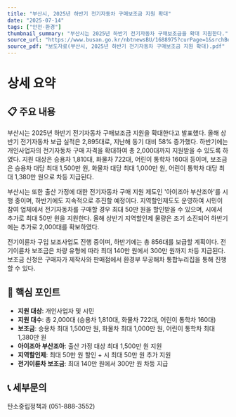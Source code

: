 ```yaml
---
title: "부산시, 2025년 하반기 전기자동차 구매보조금 지원 확대"
date: "2025-07-14"
tags: ["안전·환경"]
thumbnail_summary: "부산시는 2025년 하반기 전기자동차 구매보조금을 확대 지원한다."
source_url: "https://www.busan.go.kr/nbtnewsBU/1688975?curPage=1&srchBeginDt=&srchEndDt=&srchKey=&srchText="
source_pdf: "보도자료(부산시, 2025년 하반기 전기자동차 구매보조금 지원 확대).pdf"
---
```


# 상세 요약

## 📋 주요 내용
부산시는 2025년 하반기 전기자동차 구매보조금 지원을 확대한다고 발표했다. 올해 상반기 전기자동차 보급 실적은 2,895대로, 지난해 동기 대비 58% 증가했다. 하반기에는 개인사업자의 전기자동차 구매 자격을 확대하여 총 2,000대까지 지원받을 수 있도록 하였다. 지원 대상은 승용차 1,810대, 화물차 722대, 어린이 통학차 160대 등이며, 보조금은 승용차 대당 최대 1,500만 원, 화물차 대당 최대 1,000만 원, 어린이 통학차 대당 최대 1,380만 원으로 차등 지급된다.

부산시는 또한 출산 가정에 대한 전기자동차 구매 지원 제도인 '아이조아 부산조아'를 시행 중이며, 하반기에도 지속적으로 추진할 예정이다. 지역할인제도도 운영하여 시민이 참여 업체에서 전기자동차를 구매할 경우 최대 50만 원을 할인받을 수 있으며, 시에서 추가로 최대 50만 원을 지원한다. 올해 상반기 지역할인제 물량은 조기 소진되어 하반기에는 추가로 2,000대를 확보하였다.

전기이륜차 구입 보조사업도 진행 중이며, 하반기에는 총 856대를 보급할 계획이다. 전기이륜차 보조금은 차량 유형에 따라 최대 140만 원에서 300만 원까지 차등 지급된다. 보조금 신청은 구매자가 제작사와 판매점에서 환경부 무공해차 통합누리집을 통해 진행할 수 있다.

## 🎯 핵심 포인트
- **지원 대상**: 개인사업자 및 시민
- **지원 대수**: 총 2,000대 (승용차 1,810대, 화물차 722대, 어린이 통학차 160대)
- **보조금**: 승용차 최대 1,500만 원, 화물차 최대 1,000만 원, 어린이 통학차 최대 1,380만 원
- **아이조아 부산조아**: 출산 가정 대상 최대 1,500만 원 지원
- **지역할인제**: 최대 50만 원 할인 + 시 최대 50만 원 추가 지원
- **전기이륜차 보조금**: 최대 140만 원에서 300만 원 차등 지급

## 📞 세부문의
탄소중립정책과 (051-888-3552)